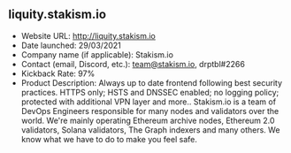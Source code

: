 ## liquity.stakism.io
- Website URL: http://liquity.stakism.io
- Date launched: 29/03/2021
- Company name (if applicable): Stakism.io 
- Contact (email, Discord, etc.): team@stakism.io, drptbl#2266
- Kickback Rate: 97%
- Product Description: Always up to date frontend following best security practices. HTTPS only; HSTS and DNSSEC enabled; no logging policy; protected with additional VPN layer and more.. Stakism.io is a team of DevOps Engineers responsible for many nodes and validators over the world. We're mainly operating Ethereum archive nodes, Ethereum 2.0 validators, Solana validators, The Graph indexers and many others. We know what we have to do to make you feel safe.
